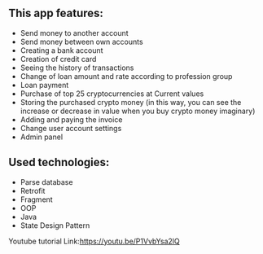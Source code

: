 ## This app features:
* Send money to another account
* Send money between own accounts
* Creating a bank account
* Creation of credit card
* Seeing the history of transactions
* Change of loan amount and rate according to profession group
* Loan payment
* Purchase of top 25 cryptocurrencies at Current values
* Storing the purchased crypto money (in this way, you can see the increase or decrease in value when you buy crypto money imaginary)
* Adding and paying the invoice
* Change user account settings
* Admin panel

## Used technologies:
* Parse database
* Retrofit
* Fragment
* OOP
* Java
* State Design Pattern

Youtube tutorial Link:https://youtu.be/P1VvbYsa2lQ
